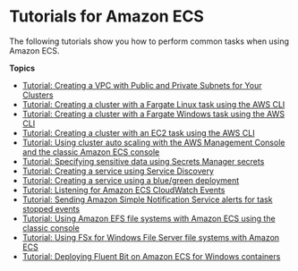 # Tutorials for Amazon ECS<a name="ecs-tutorials"></a>

The following tutorials show you how to perform common tasks when using Amazon ECS\.

**Topics**
+ [Tutorial: Creating a VPC with Public and Private Subnets for Your Clusters](create-public-private-vpc.md)
+ [Tutorial: Creating a cluster with a Fargate Linux task using the AWS CLI](ECS_AWSCLI_Fargate.md)
+ [Tutorial: Creating a cluster with a Fargate Windows task using the AWS CLI](ECS_AWSCLI_Fargate_windows.md)
+ [Tutorial: Creating a cluster with an EC2 task using the AWS CLI](ECS_AWSCLI_EC2.md)
+ [Tutorial: Using cluster auto scaling with the AWS Management Console and the classic Amazon ECS console](tutorial-cluster-auto-scaling-console.md)
+ [Tutorial: Specifying sensitive data using Secrets Manager secrets](specifying-sensitive-data-tutorial.md)
+ [Tutorial: Creating a service using Service Discovery](create-service-discovery.md)
+ [Tutorial: Creating a service using a blue/green deployment](create-blue-green.md)
+ [Tutorial: Listening for Amazon ECS CloudWatch Events](ecs_cwet.md)
+ [Tutorial: Sending Amazon Simple Notification Service alerts for task stopped events](ecs_cwet2.md)
+ [Tutorial: Using Amazon EFS file systems with Amazon ECS using the classic console](tutorial-efs-volumes.md)
+ [Tutorial: Using FSx for Windows File Server file systems with Amazon ECS](tutorial-wfsx-volumes.md)
+ [Tutorial: Deploying Fluent Bit on Amazon ECS for Windows containers](tutorial-deploy-fluentbit-on-windows.md)